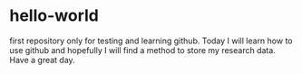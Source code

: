 # hello-world
first repository only for testing and learning github. 
Today I will learn how to use github and hopefully I will find a method to store my research data. 
Have a great day. 
